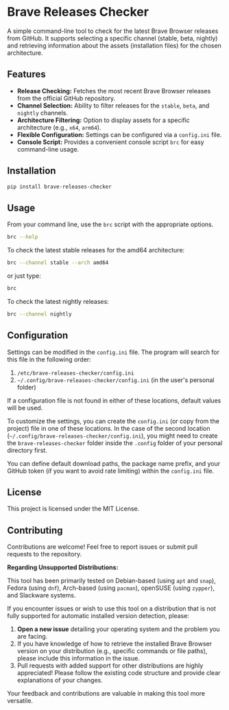 # Brave Releases Checker

A simple command-line tool to check for the latest Brave Browser releases from GitHub. It supports selecting a specific channel (stable, beta, nightly) and retrieving information about the assets (installation files) for the chosen architecture.

## Features

* **Release Checking:** Fetches the most recent Brave Browser releases from the official GitHub repository.
* **Channel Selection:** Ability to filter releases for the `stable`, `beta`, and `nightly` channels.
* **Architecture Filtering:** Option to display assets for a specific architecture (e.g., `x64`, `arm64`).
* **Flexible Configuration:** Settings can be configured via a `config.ini` file.
* **Console Script:** Provides a convenient console script `brc` for easy command-line usage.

## Installation

```bash
pip install brave-releases-checker
```

## Usage

From your command line, use the `brc` script with the appropriate options.

```bash
brc --help
```

To check the latest stable releases for the amd64 architecture:

```bash
brc --channel stable --arch amd64
```

or just type:

```bash
brc
```

To check the latest nightly releases:

```bash
brc --channel nightly
```

## Configuration

Settings can be modified in the `config.ini` file. The program will search for this file in the following order:

1.  `/etc/brave-releases-checker/config.ini`
2.  `~/.config/brave-releases-checker/config.ini` (in the user's personal folder)

If a configuration file is not found in either of these locations, default values will be used.

To customize the settings, you can create the `config.ini` (or copy from the project) file in one of these locations. In the case of the second location (`~/.config/brave-releases-checker/config.ini`), you might need to create the `brave-releases-checker` folder inside the `.config` folder of your personal directory first.

You can define default download paths, the package name prefix, and your GitHub token (if you want to avoid rate limiting) within the `config.ini` file.

## License

This project is licensed under the MIT License.

## Contributing

Contributions are welcome! Feel free to report issues or submit pull requests to the repository.

**Regarding Unsupported Distributions:**

This tool has been primarily tested on Debian-based (using `apt` and `snap`), Fedora (using `dnf`), Arch-based (using `pacman`), openSUSE (using `zypper`), and Slackware systems.

If you encounter issues or wish to use this tool on a distribution that is not fully supported for automatic installed version detection, please:

1.  **Open a new issue** detailing your operating system and the problem you are facing.
2.  If you have knowledge of how to retrieve the installed Brave Browser version on your distribution (e.g., specific commands or file paths), please include this information in the issue.
3.  Pull requests with added support for other distributions are highly appreciated! Please follow the existing code structure and provide clear explanations of your changes.

Your feedback and contributions are valuable in making this tool more versatile.
